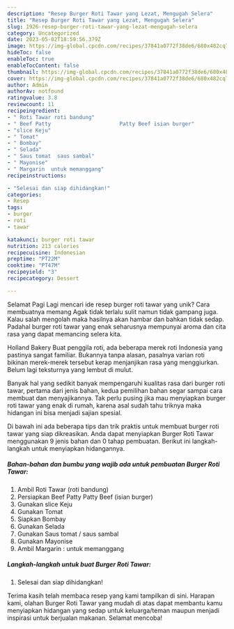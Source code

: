 ```yaml
---
description: "Resep Burger Roti Tawar yang Lezat, Mengugah Selera"
title: "Resep Burger Roti Tawar yang Lezat, Mengugah Selera"
slug: 1926-resep-burger-roti-tawar-yang-lezat-mengugah-selera
category: Uncategorized
date: 2023-05-02T18:59:56.379Z
image: https://img-global.cpcdn.com/recipes/37841a0772f38de6/680x482cq70/burger-roti-tawar-foto-resep-utama.jpg
hideToc: false
enableToc: true
enableTocContent: false
thumbnail: https://img-global.cpcdn.com/recipes/37841a0772f38de6/680x482cq70/burger-roti-tawar-foto-resep-utama.jpg
cover: https://img-global.cpcdn.com/recipes/37841a0772f38de6/680x482cq70/burger-roti-tawar-foto-resep-utama.jpg
author: Admin
authorAv: notfound
ratingvalue: 3.8
reviewcount: 11
recipeingredient:
- " Roti Tawar roti bandung"
- " Beef Patty                      Patty Beef isian burger"
- "slice Keju"
- " Tomat"
- " Bombay"
- " Selada"
- " Saus tomat  saus sambal"
- " Mayonise"
- " Margarin  untuk memanggang"
recipeinstructions:

- "Selesai dan siap dihidangkan!"
categories:
- Resep
tags:
- burger
- roti
- tawar

katakunci: burger roti tawar 
nutrition: 213 calories
recipecuisine: Indonesian
preptime: "PT22M"
cooktime: "PT47M"
recipeyield: "3"
recipecategory: Dessert

---
```



Selamat Pagi Lagi mencari ide resep burger roti tawar yang unik? Cara membuatnya memang Agak tidak terlalu sulit namun tidak gampang juga. Kalau salah mengolah maka hasilnya akan hambar dan bahkan tidak sedap. Padahal burger roti tawar yang enak seharusnya mempunyai aroma dan cita rasa yang dapat memancing selera kita.


Holland Bakery Buat penggila roti, ada beberapa merek roti Indonesia yang pastinya sangat familiar. Bukannya tanpa alasan, pasalnya varian roti bikinan merek-merek tersebut kerap menjanjikan rasa yang menggiurkan. Belum lagi teksturnya yang lembut di mulut.

Banyak hal yang sedikit banyak mempengaruhi kualitas rasa dari burger roti tawar, pertama dari jenis bahan, kedua pemilihan bahan segar sampai cara membuat dan menyajikannya. Tak perlu pusing jika mau menyiapkan burger roti tawar yang enak di rumah, karena asal sudah tahu triknya maka hidangan ini bisa menjadi sajian spesial.


Di bawah ini ada beberapa tips dan trik praktis untuk membuat burger roti tawar yang siap dikreasikan. Anda dapat menyiapkan Burger Roti Tawar menggunakan 9 jenis bahan dan 0 tahap pembuatan. Berikut ini langkah-langkah untuk menyiapkan hidangannya.

<!--inarticleads1-->

##### Bahan-bahan dan bumbu yang wajib ada untuk pembuatan Burger Roti Tawar:

1. Ambil  Roti Tawar (roti bandung)
1. Persiapkan  Beef Patty                      Patty Beef (isian burger)
1. Gunakan slice Keju
1. Gunakan  Tomat
1. Siapkan  Bombay
1. Gunakan  Selada
1. Gunakan  Saus tomat / saus sambal
1. Gunakan  Mayonise
1. Ambil  Margarin : untuk memanggang




<!--inarticleads2-->

##### Langkah-langkah untuk buat Burger Roti Tawar:


1. Selesai dan siap dihidangkan!



Terima kasih telah membaca resep yang kami tampilkan di sini. Harapan kami, olahan Burger Roti Tawar yang mudah di atas dapat membantu kamu menyiapkan hidangan yang sedap untuk keluarga/teman maupun menjadi inspirasi untuk berjualan makanan. Selamat mencoba!
